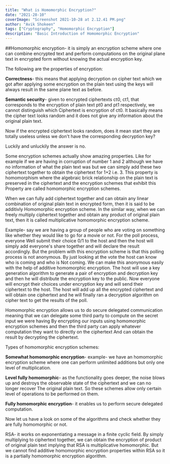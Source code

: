 ```yaml
---
title: "What is Homomorphic Encryption?"
date: "2021-28-10"
coverImage: "Screenshot 2021-10-28 at 2.12.41 PM.png"
author: "Avik Shokeen"
tags: ["Cryptography", "Homomorphic Encryption"]
description: "Basic Introduction of Homomorphic Encryption"
--- 
```


##Homomorphic encryption- it is simply an encryption scheme where one can combine encrypted text and perform computations on the original plane text in encrypted 
form without knowing the actual encryption key. 

The following are the properties of encryption:

**Correctness**- this means that applying decryption on cipher text which we got after applying some encryption on the plain text using the keys will always result
in the same plane text as before.

**Semantic security**- given to encrypted ciphertexts ct0, ct1, that corresponds to the encryption of plain text pt0 and pt1 respectively, we cannot distinguish which
Ciphertext is encryption of ct0. It basically means the cipher text looks random and it does not give any information about the original plain text.

Now if the encrypted ciphertext looks random, does it mean start they are totally useless unless we don't have the corresponding decryption key?

Luckily and unluckily the answer is no.

Some encryption schemes actually show amazing properties. Like for example if we are having in corruption of number 1 and 2 although we have no information of 
what the plain text was but we can simply add these two ciphertext together to obtain the ciphertext for 1+2 i.e. 3.
This property is homomorphism where the algebraic brick relationship on the plain text is preserved in the ciphertext and the encryption schemes that exhibit this
Property are called homomorphic encryption schemes.

When we can fully add ciphertext together and can obtain any linear combination of original plain text in encrypted form, then it is said to be additivly 
Homomorphic encryption scheme.
In the similar way, when we can freely multiply ciphertext together and obtain any product of original plain text, then it is called multiplicative homomorphic
encryption scheme.

Example- say we are having a group of people who are voting on something like whether they would like to go for a movie or not. For the poll process, everyone
Well submit their choice 0/1 to the host and then the host will simply add everyone's share together and will declare the result accordingly.
But the problem with this encryption scheme is that this polling process is not anonymous. By just looking at the vote the host can know who is coming and who is
Not coming.
We can make this anonymous easily with the help of additive homomorphic encryption. The host will use a key generation algorithm to generate a pair of encryption 
and decryption key and then he will distribute the encryption key to the public. Now everyone will encrypt their choices under encryption key and will send their 
ciphertext to the host. The host will add up all the encrypted ciphertext and will obtain one ciphertext and he will finally ran a decryption algorithm on cipher 
text to get the results of the poll.

Homomorphic encryption allows us to do secure delegated communication meaning that we can delegate some third party to compute on the secret input we were having
By encrypting our inputs using homomorphic encryption schemes and then the third party can apply whatever computation they want to directly on the ciphertext
And can obtain the result by decrypting the ciphertext.

Types of homomorphic encryption schemes:

**Somewhat homomorphic encryption**- example- we have an homomorphic encryption scheme where one can perform unlimited additions but only one level of multiplication.

**Level fully homomorphic**- as the functionality goes deeper, the noise blows up and destroys the observable state of the ciphertext and we can no longer recover
The original plain text. So these schemes allow only certain level of operations to be performed on them.

**Fully homomorphic encryption**- it enables us to perform secure delegated computation.

Now let us have a look on some of the algorithms and check whether they are fully homomorphic or not.

RSA- it works on exponentiating a message in a finite cyclic field. By simply multiplying to ciphertext together, we can obtain the encryption of product of
original plain text implying that RSA is multiplicative homomorphic. But we cannot find additive homomorphic encryption properties within RSA so it is a partially 
homomorphic encryption algorithm.

